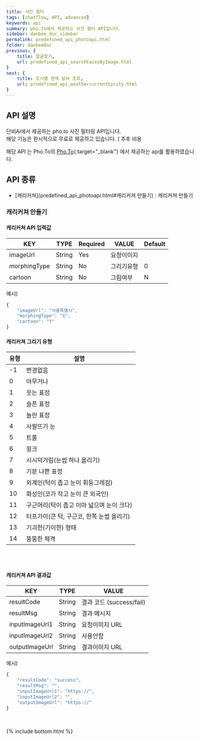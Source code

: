 ```yaml
---
title: 사진 필터
tags: [chatflow, API, advanced]
keywords: api
summary: pho.to에서 제공하는 사진 필터 API입니다.
sidebar: danbee_doc_sidebar
permalink: predefined_api_photoapi.html
folder: danbeeDoc
previous: {
    title: 얼굴찾기,
    url: predefined_api_searchFacesByImage.html
}
next: {
    title: 도시별 현재 날씨 조회,
    url: predefined_api_weathercurrentbycity.html
}
---
```


## API 설명

 단비Ai에서 제공하는 pho.to 사진 필터링 API입니다. <br>
해당 기능은 한시적으로 무료로 제공하고 있습니다. ( 추후 비용 <br>

해당 API 는 Pho.To의 [Pho.To](https://pho.to/){:target="_blank"} 에서 제공하는 api를 활용하였습니다.

## API 종류
- [캐리커쳐](predefined_api_photoapi.html#캐리커쳐 만들기) : 캐리커쳐 만들기
 

### 캐리커쳐 만들기

#### 캐리커쳐 API 입력값

| KEY | TYPE | Required | VALUE | Default |
|--------|--------|--------|--------|--------|
| imageUrl | String | Yes | 요청이미지 | |
| morphingType | String | No | 그리기유형 | 0 |
| cartoon | String | No | 그림여부 | N |

예시)
```javascript
{
    "imageUrl": "서울특별시",
    "morphingType": "1",
    "cartoon": "Y"
}
```

#### 캐리커쳐 그리기 유형

| 유형 | 설명 |
|--------|--------|
| -1 | 변경없음 | 
| 0 | 아무거나 |
| 1 | 웃는 표정 |
| 2 | 슬픈 표정 |
| 3 | 놀란 표정 |
| 4 | 사팔뜨기 눈 |
| 5 | 트롤 |
| 6 | 윙크 |
| 7 | 시시덕거림(눈썹 하나 올리기) |
| 8 | 기분 나쁜 표정 |
| 9 | 외계인(턱이 좁고 눈이 휘둥그레짐) |
| 10 | 화성인(코가 작고 눈이 큰 외국인) |
| 11 | 구근머리(턱이 좁고 이마 넓으며 눈이 크다) |
| 12 | 터프가이(큰 턱, 구근코, 한쪽 눈썹 올리기) |
| 13 | 기괴한(기이한) 형태 |
| 14 | 뚱뚱한 체격 |

<br><br>

#### 캐리커쳐 API 결과값

| KEY | TYPE | VALUE |
|--------|--------|--------|
| resultCode | String | 결과 코드 (success/fail) |
| resultMsg | String | 결과 메시지 |
| inputImageUrl1 | String | 요청이미지 URL |
| inputImageUrl2 | String | 사용안함 |
| outputImageUrl | String | 결과이미지 URL |

예시)
```javascript
{
    "resultCode": "success",
    "resultMsg": "",
    "inputImageUrl1": "https://",
    "inputImageUrl2": "",
    "outputImageUrl": "https://"
}
```

<br />

{% include bottom.html %}

